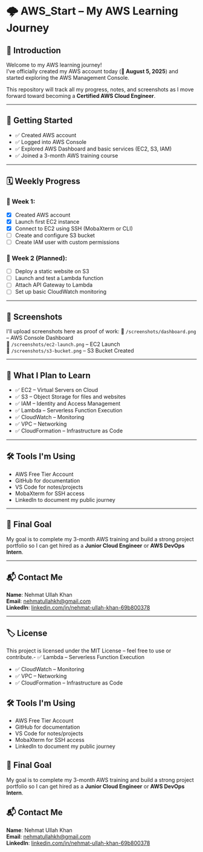 # 🌩️ AWS_Start – My AWS Learning Journey

## 👋 Introduction

Welcome to my AWS learning journey!  
I’ve officially created my AWS account today (**📅 August 5, 2025**) and started exploring the AWS Management Console.

This repository will track all my progress, notes, and screenshots as I move forward toward becoming a **Certified AWS Cloud Engineer**.

---

## 🚀 Getting Started

- ✅ Created AWS account
- ✅ Logged into AWS Console
- ✅ Explored AWS Dashboard and basic services (EC2, S3, IAM)
- ✅ Joined a 3-month AWS training course

---

## 🗓️ Weekly Progress

### 📅 Week 1:
- [x] Created AWS account
- [x] Launch first EC2 instance
- [x] Connect to EC2 using SSH (MobaXterm or CLI)
- [ ] Create and configure S3 bucket
- [ ] Create IAM user with custom permissions

### 📅 Week 2 (Planned):
- [ ] Deploy a static website on S3
- [ ] Launch and test a Lambda function
- [ ] Attach API Gateway to Lambda
- [ ] Set up basic CloudWatch monitoring

---

## 📸 Screenshots

I'll upload screenshots here as proof of work:
📁 `/screenshots/dashboard.png` – AWS Console Dashboard  
📁 `/screenshots/ec2-launch.png` – EC2 Launch  
📁 `/screenshots/s3-bucket.png` – S3 Bucket Created  

---

## 🧠 What I Plan to Learn

- ✅ EC2 – Virtual Servers on Cloud  
- ✅ S3 – Object Storage for files and websites  
- ✅ IAM – Identity and Access Management  
- ✅ Lambda – Serverless Function Execution  
- ✅ CloudWatch – Monitoring  
- ✅ VPC – Networking  
- ✅ CloudFormation – Infrastructure as Code

---

## 🛠️ Tools I'm Using

- AWS Free Tier Account  
- GitHub for documentation  
- VS Code for notes/projects  
- MobaXterm for SSH access  
- LinkedIn to document my public journey  

---

## 🎯 Final Goal

My goal is to complete my 3-month AWS training and build a strong project portfolio so I can get hired as a **Junior Cloud Engineer** or **AWS DevOps Intern**.

---

## 📬 Contact Me

**Name**: Nehmat Ullah Khan  
**Email**: nehmatullahkh@gmail.com  
**LinkedIn**: [linkedin.com/in/nehmat-ullah-khan-69b800378](https://www.linkedin.com/in/nehmat-ullah-khan-69b800378)

---

## 🏷️ License

This project is licensed under the MIT License – feel free to use or contribute.- ✅ Lambda – Serverless Function Execution  
- ✅ CloudWatch – Monitoring  
- ✅ VPC – Networking  
- ✅ CloudFormation – Infrastructure as Code


## 🛠️ Tools I'm Using

- AWS Free Tier Account  
- GitHub for documentation  
- VS Code for notes/projects  
- MobaXterm for SSH access  
- LinkedIn to document my public journey  

## 🎯 Final Goal

My goal is to complete my 3-month AWS training and build a strong project portfolio so I can get hired as a **Junior Cloud Engineer** or **AWS DevOps Intern**.

## 📬 Contact Me

**Name**: Nehmat Ullah Khan  
**Email**: nehmatullahkh@gmail.com  
**LinkedIn**: [linkedin.com/in/nehmat-ullah-khan-69b800378](https://www.linkedin.com/in/nehmat-ullah-khan-69b800378)
